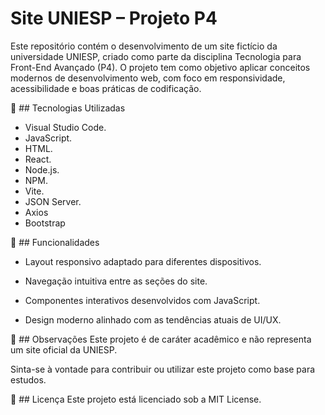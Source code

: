 # Site UNIESP – Projeto P4
Este repositório contém o desenvolvimento de um site fictício da universidade UNIESP, criado como parte da disciplina Tecnologia para Front-End Avançado (P4). O projeto tem como objetivo aplicar conceitos modernos de desenvolvimento web, com foco em responsividade, acessibilidade e boas práticas de codificação.

🚀 ## Tecnologias Utilizadas

- Visual Studio Code.
- JavaScript.
- HTML.
- React.
- Node.js.
- NPM.
- Vite.
- JSON Server.
- Axios
- Bootstrap

🧩 ## Funcionalidades
- Layout responsivo adaptado para diferentes dispositivos.

- Navegação intuitiva entre as seções do site.

- Componentes interativos desenvolvidos com JavaScript.

- Design moderno alinhado com as tendências atuais de UI/UX.

📌 ## Observações
Este projeto é de caráter acadêmico e não representa um site oficial da UNIESP.

Sinta-se à vontade para contribuir ou utilizar este projeto como base para estudos.

📄 ## Licença
Este projeto está licenciado sob a MIT License.
